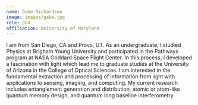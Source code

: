 ```yaml
---
name: Gabe Richardson
image: images/gabe.jpg
role: phd
affiliation: University of Maryland
---
```


I am from San Diego, CA and Provo, UT. As an undergraduate, I studied Physics at Brigham Young University and participated in the Pathways program at NASA Goddard Space Flight Center. In this process, I developed a fascination with light which lead me to graduate studies at the University of Arizona in the College of Optical Sciences.   I am interested in the fundamental extraction and processing of information from light with applications to sensing, imaging, and computing. My current research includes entanglement generation and distribution, atomic or atom-like quantum memory design, and quantum long baseline interferometry.